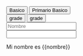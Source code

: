
<!--  
	¿Qué es Data Binding?

Comunicación entre tú código TypeScript y el HTML.

Lo único que al cliente (La empresa que nos contrató) le importa es lo que ve, así que comunicar nuestra lógica (TypeScript) al template (HTML) es de suma importancia. Nuestro proyecto debe de estar presentable y hacerle sentir al cliente que todo va perfecto usando Data Binding.

Tipos de Data Binding en Angular 4.

String Interpolation {{}} TypeScript => HTML: Tener información (Variable, Array, por ejemplo) y presentarla a los usuarios en modo de HTML.

Property Binding [] TypeScript <= HTML: Información del lado de HTML que puede ser por ejemplo, información que el usuario ingrese o que nosotros pongamos un valor por defecto. Viajando la información de HTML a TypeScript.

Event Binding [] TypeScript <= HTML: Escuchar eventos desde HTML y pasarlo a TypeScript.

Two Way Data Binding [()] TypeScript <=> HTML: Comunicación de dos Vías. De lo que el cliente ve a TypeScript como de TypeScript hacia lo que el cliente ve.

En String Interpolation es importante respetar la sintaxis para que HTML pueda entender TypeScript. La sintaxis es {{nombre}}. Las dos llaves son importantes.


	---------------------------------------------------------------------------------------------------	
	.: PROPERTY BINDINGS ::

	Permite utilizar datos de la vista al componente
	Para acceder al las propiedades del compoente desde la vista
	hay que utilizar [] con algun atributo y luego acceder a una variable o funcion del componente
 -->
<html>
	<div>
		<!--  [atributo]='variable.valor'-->
	  <button mat-raised-button [disabled]="formulario.valido">Basico</button>
	  <button mat-raised-button color='primary' >Primario Basico</button>
	</div>

</html>

<!-- 
	:: EVENT BINDINGS ::::.........
	
	Permite enviar datos desde la vista al componente

	Se debe poner (evento) para indicar que es un event y luego un metodo
	que reciba como argumento $event ,para obtener el elemento que se hizo click

	---------------------------------------------------------------------------------------------------	
-->

<html>
	<div>
	  <button mat-icon-button (click)='onBlur($event)'>
	      <mat-icon>grade</mat-icon>    
	  </button>
	  <button mat-icon-button color='primary'>
	      <mat-icon>grade</mat-icon>    
	  </button>
	</div>

  <mat-form-field>
    <input matInput type="text" 
    		placeholder="Nombre"
    		[value]='usuario.nombre'
    		(keyup)="onKeyUp($event)">
  </mat-form-field>
</div>

</html>

<script>
  onClick($event){
    console.log('evento de click', $event)
  }

  onKeyUp($event){
    console.log('evento de teclado', $event)
  }

  onBlur($event: FocusEvent){
    console.log('evento blur', event)
  }

 // 	---------------------------------------------------------------------------------------------------	 
</script>


<!--  
	.: Two Way BINDINGS ::
	
	Cargar el modulo form de angular para que funcione el two-way
	en el module.ts :
	import {FormsModule} from '@angular/forms';
	-> imports : FormsModule

	Es un modelo capaz de escuchar cambios en ambas direcciones, tanto en el modelo
	como en la vista [(ngModel)]

	
 -->
<html>
	<div>
		<input type="text" [(ngModel)]="nombre">
		<p>Mi nombre es {{nombre}}</p>
	</div>

</html>

<script>
	let nombre:string = 'D'
 
</script>